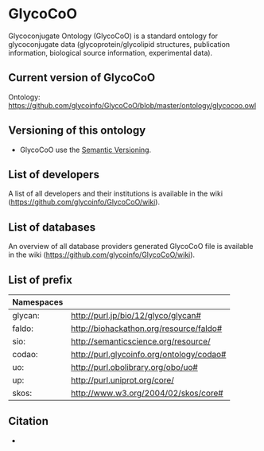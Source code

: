 # GlycoCoO
Glycoconjugate Ontology (GlycoCoO) is a standard ontology for glycoconjugate data (glycoprotein/glycolipid structures, publication information, biological source information, experimental data).

## Current version of GlycoCoO
Ontology: https://github.com/glycoinfo/GlycoCoO/blob/master/ontology/glycocoo.owl

## Versioning of this ontology


* GlycoCoO use the  [Semantic Versioning](https://semver.org/).

## List of developers
A list of all developers and their institutions is available in the wiki (https://github.com/glycoinfo/GlycoCoO/wiki).

## List of databases
An overview of all database providers generated GlycoCoO file is available in the wiki (https://github.com/glycoinfo/GlycoCoO/wiki).

## List of prefix
| Namespaces |                                               |
|------------|-----------------------------------------------|
| glycan:    | <http://purl.jp/bio/12/glyco/glycan#>         |
| faldo:     | <http://biohackathon.org/resource/faldo#>     |
| sio:     | <http://semanticscience.org/resource/>     |
| codao:      | <http://purl.glycoinfo.org/ontology/codao#>        |
| uo:        | <http://purl.obolibrary.org/obo/uo#>          |
| up:        | <http://purl.uniprot.org/core/>               |
| skos:      | <http://www.w3.org/2004/02/skos/core#>        |


## Citation
* 
